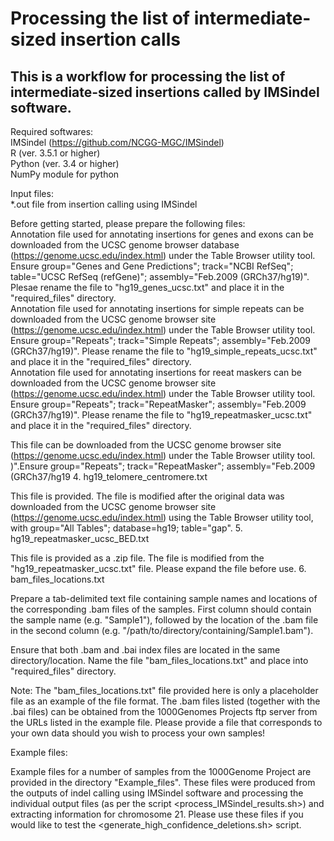 # Processing the list of intermediate-sized insertion calls
This is a workflow for processing the list of intermediate-sized insertions called by IMSindel software.
------------------------------------

Required softwares:   
IMSindel (https://github.com/NCGG-MGC/IMSindel)   
R (ver. 3.5.1 or higher)    
Python (ver. 3.4 or higher)   
NumPy module for python   

Input files:    
*.out file from insertion calling using IMSindel    

Before getting started, please prepare the following files:   
Annotation file used for annotating insertions for genes and exons can be downloaded from the UCSC genome browser database (https://genome.ucsc.edu/index.html) under the Table Browser utility tool. Ensure group="Genes and Gene Predictions"; track="NCBI RefSeq"; table="UCSC RefSeq (refGene)"; assembly="Feb.2009 (GRCh37/hg19)". Plesae rename the file to "hg19_genes_ucsc.txt" and place it in the "required_files" directory.  
Annotation file used for annotating insertions for simple repeats can be downloaded from the UCSC genome browser site (https://genome.ucsc.edu/index.html) under the Table Browser utility tool. Ensure group="Repeats"; track="Simple Repeats"; assembly="Feb.2009 (GRCh37/hg19)". Please rename the file to "hg19_simple_repeats_ucsc.txt" and place it in the "required_files" directory.    
Annotation file used for annotating insertions for reeat maskers can be downloaded from the UCSC genome browser site (https://genome.ucsc.edu/index.html) under the Table Browser utility tool. Ensure group="Repeats"; track="RepeatMasker"; assembly="Feb.2009 (GRCh37/hg19)". Please rename the file to "hg19_repeatmasker_ucsc.txt" and place it in the "required_files" directory.    

This file can be downloaded from the UCSC genome browser site (https://genome.ucsc.edu/index.html) under the Table Browser utility tool. )".Ensure group="Repeats"; track="RepeatMasker"; assembly="Feb.2009 (GRCh37/hg19
4. hg19_telomere_centromere.txt

This file is provided. The file is modified after the original data was downloaded from the UCSC genome browser site (https://genome.ucsc.edu/index.html) using the Table Browser utility tool, with group="All Tables"; database=hg19; table="gap".
5. hg19_repeatmasker_ucsc_BED.txt

This file is provided as a .zip file. The file is modified from the "hg19_repeatmasker_ucsc.txt" file. Please expand the file before use.
6. bam_files_locations.txt

Prepare a tab-delimited text file containing sample names and locations of the corresponding .bam files of the samples. First column should contain the sample name (e.g. "Sample1"), followed by the location of the .bam file in the second column (e.g. "/path/to/directory/containing/Sample1.bam").

Ensure that both .bam and .bai index files are located in the same directory/location. Name the file "bam_files_locations.txt" and place into "required_files" directory.

Note: The "bam_files_locations.txt" file provided here is only a placeholder file as an example of the file format.
The .bam files listed (together with the .bai files) can be obtained from the 1000Genomes Projects ftp server from the URLs listed in the example file.
Please provide a file that corresponds to your own data should you wish to process your own samples!

Example files:

Example files for a number of samples from the 1000Genome Project are provided in the directory "Example_files".
These files were produced from the outputs of indel calling using IMSindel software and processing the individual output files (as per the script <process_IMSindel_results.sh>) and extracting information for chromosome 21.
Please use these files if you would like to test the <generate_high_confidence_deletions.sh> script.
